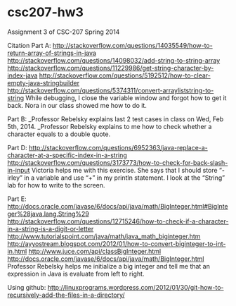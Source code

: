 csc207-hw3
==========

Assignment 3 of CSC-207 Spring 2014

Citation
Part A:
http://stackoverflow.com/questions/14035549/how-to-return-array-of-strings-in-java
http://stackoverflow.com/questions/14098032/add-string-to-string-array
http://stackoverflow.com/questions/11229986/get-string-character-by-index-java
http://stackoverflow.com/questions/5192512/how-to-clear-empty-java-stringbuilder
http://stackoverflow.com/questions/5374311/convert-arrayliststring-to-string
While debugging, I close the variable window and forgot how to get it back. Nora in our class showed me how to do it.

Part B:
_Professor Rebelsky explains last 2 test cases in class on Wed, Feb 5th, 2014.
_Professor Rebelsky explains to me how to check whether a character equals to a double quote.

Part D:
http://stackoverflow.com/questions/6952363/java-replace-a-character-at-a-specific-index-in-a-string
http://stackoverflow.com/questions/3173773/how-to-check-for-back-slash-in-input
Victoria helps me with this exercise. She says that I should store “-irley” in a variable and use “+” in my println statement.
I look at the “String” lab for how to write to the screen.

Part E:
http://docs.oracle.com/javase/6/docs/api/java/math/BigInteger.html#BigInteger%28java.lang.String%29
http://stackoverflow.com/questions/12715246/how-to-check-if-a-character-in-a-string-is-a-digit-or-letter
http://www.tutorialspoint.com/java/math/java_math_biginteger.htm
http://ayyostream.blogspot.com/2012/01/how-to-convert-biginteger-to-int-in.html
http://www.juce.com/api/classBigInteger.html
http://docs.oracle.com/javase/6/docs/api/java/math/BigInteger.html
Professor Rebelsky helps me initialize a big integer and tell me that an expression in Java is evaluate from left to right.

Using github:
http://linuxprograms.wordpress.com/2012/01/30/git-how-to-recursively-add-the-files-in-a-directory/

